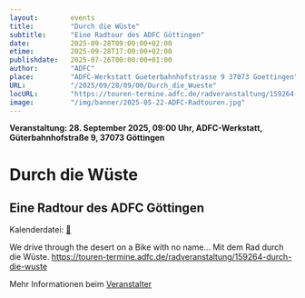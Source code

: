 ```yaml
---
layout:        events
title:         "Durch die Wüste"
subtitle:      "Eine Radtour des ADFC Göttingen"
date:          2025-09-28T09:00:00+02:00
etime:         2025-09-28T17:00:00+02:00
publishdate:   2025-07-26T00:00:00+01:00
author:        "ADFC"
place:         "ADFC-Werkstatt Gueterbahnhofstrasse 9 37073 Goettingen"
URL:           "/2025/09/28/09/00/Durch_die_Wueste"
locURL:        "https://touren-termine.adfc.de/radveranstaltung/159264-durch-die-wuste"
image:         "/img/banner/2025-05-22-ADFC-Radtouren.jpg"
---
```


**Veranstaltung: 28. September 2025, 09:00 Uhr, ADFC-Werkstatt, Güterbahnhofstraße 9, 37073 Göttingen**

Durch die Wüste
===========

Eine Radtour des ADFC Göttingen
-----------


Kalenderdatei: [📆](/ics/2025-09-28_09-00_durch_die_wueste.ics)

We drive through the desert on a Bike with no name... 
Mit dem Rad durch die Wüste.
https://touren-termine.adfc.de/radveranstaltung/159264-durch-die-wuste

Mehr Informationen beim [Veranstalter](https://touren-termine.adfc.de/radveranstaltung/159264-durch-die-wuste)
